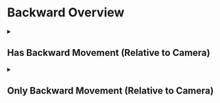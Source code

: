 # Backward Overview

<details>
<summary><h2>Has Backward Movement (Relative to Camera)</h2></summary>


<h3>🔵 Label Name:</h3>
<code>has_backward_wrt_camera</code>


<h3>📖 Definition:</h3>
Does the camera move backward (not zooming out) with respect to the initial frame?

<details>
<summary><h4> Question (Definition)</h4></summary>

- Does the camera move backward in space based on its starting position?

- Is the camera moving backward (not zooming out) with respect to itself, creating a noticeable parallax effect?

- Is the backward motion of the camera clear in this shot by comparing the start and end of the shot?

- Is the camera dollying out with respect to itself?

- Is the camera pulling back with respect to itself?

</details>

<details>
<summary><h4> Alternative Question</h4></summary>

- Does the camera move backward (not zooming out)?

- Is the camera moving backward?

- Is there clear backward movement when comparing the start and end of the shot?

- Does the camera travel backward in space, rather than zooming out?

- Is the camera pulling back through the space?

- Does the shot feature a clear backward motion of the camera?

- Is the camera's movement progressing backward rather than forward?

- Is the backward motion of the camera clear in this shot?

- Does the camera travel backward in space, rather than zooming out?

- Is the camera retreating in the scene?

- Does the perspective shift backward rather than relying on zoom?

- Is the camera physically traveling backward instead of adjusting focal length?

- Is the camera pulling back, creating a strong sense of depth?

</details>

<details>
<summary><h4> Prompt (Definition)</h4></summary>

- A video where the camera moves backward (not zooming out) with respect to the initial frame.

- A shot where the camera moves backward in space based on its starting position.

- A video where the camera moves backward (not zooming out) with respect to itself, creating a noticeable parallax effect.

- A scene where the backward motion of the camera is clear by comparing the start and end of the shot.

- The camera pulls back with respect to itself.

- The camera dollies backward with respect to itself.

- A video where the camera dolly moves backward with respect to itself.

</details>

<details>
<summary><h4> Alternative Prompt</h4></summary>

- A shot where the camera moves backward (not zooming out).

- A video where the camera is moving backward.

- The camera moves backward in space based on its starting position.

- The camera pulls back through the space.

- The camera moves backward.

- Camera retreats backward.

- A scene where there is clear backward movement when comparing the start and end of the shot.

- A video where the camera travels backward in space, rather than zooming out.

- A shot where the camera pulls back through the space.

- A video where the shot features a clear backward motion of the camera.

- A scene where the camera's movement progresses backward rather than forward.

- A video where the backward motion of the camera is clear.

- A shot where the camera travels backward in space rather than zooming out.

- A scene where the camera is retreating in the shot.

- A video where the perspective shifts backward rather than relying on zoom.

- A shot where the camera physically travels backward instead of adjusting focal length.

- A video where the camera pulls back, creating a strong sense of depth.

</details>

<h4>🟢 Positive:</h4>
<code>self.cam_motion.backward_cam is True</code>

<h4>🔴 Negative:</h4>
<code>self.cam_motion.backward_cam is False</code>

<details>
<summary><h4>🔴 Negative (Easy)</h4></summary>

- <b>moving_forward</b>: <code>self.cam_motion.forward_cam</code>

</details>

<details>
<summary><h4>🔴 Negative (Hard)</h4></summary>

- <b>zooming_out</b>: <code>self.cam_motion.backward_cam is False and self.cam_motion.zoom_out</code>

</details>

</details>

<details>
<summary><h2>Only Backward Movement (Relative to Camera)</h2></summary>


<h3>🔵 Label Name:</h3>
<code>only_backward_wrt_camera</code>


<h3>📖 Definition:</h3>
Does the camera move only backward (not zooming out) with respect to the initial frame?

<details>
<summary><h4> Question (Definition)</h4></summary>

- Is backward motion the only camera movement from the initial frame?

- Is there no other camera motion except backward movement relative to the initial frame?

- Does the camera move backward with respect to itself without any other movement or zooming?

- Is the camera only moving backward relative to the first frame?

- Is the camera only dollying out with respect to itself?

- Is the camera only pulling back with respect to itself?

- Is the camera only moving backward without zooming out relative to the first frame?

</details>

<details>
<summary><h4> Alternative Question</h4></summary>

- Is the camera only moving backward?

- Is the camera only moving backward (not zooming out) in the scene, creating a noticeable parallax effect?

- Is backward motion the only camera movement in this shot?

- Does the camera travel only backward in space, rather than zooming out?

- Is the camera exclusively moving backward relative to its initial position?

- Does the camera retreat in a straight backward direction without any other motions?

- Is the only movement in this shot a backward motion?

- Is there no side, tilt, or zoom adjustments while moving backward?

- Does the camera pull back without any vertical or lateral changes?

- Does the tracking movement consist only of a backward pull?

- Is the camera strictly retreating backward with no other motion applied?

- Does the shot feature only a single directional backward movement?

</details>

<details>
<summary><h4> Prompt (Definition)</h4></summary>

- A video where the camera moves only backward (not zooming out) with respect to the initial frame.

- A shot where the camera retreats in space relative to its starting position without any additional motion.

- A video where the camera exclusively moves backward with respect to the initial frame, creating a noticeable parallax effect.

- A scene where the camera pulls back with respect to itself without any lateral or vertical movement.

- The camera only dollying backward with respect to itself.

- The camera only pulls back with respect to itself.

</details>

<details>
<summary><h4> Alternative Prompt</h4></summary>

- A shot where the camera moves backward with no additional movement type.

- The camera moves backward without incorporating other movement types.

- The camera dollies backward.

- The camera retreats backward.

- Camera moves backward.

- A shot where the backward motion is the only movement present in the scene.

- A shot where the camera moves strictly backward without side-to-side or vertical adjustments.

- A video where the camera retreats in a single direction without any motion complexity.

- A scene where the camera moves straight back without tilting or panning.

- A video where the camera strictly maintains backward movement with no deviation.

- A shot where the tracking movement is purely backward without other motions.

- A scene where the only motion is the camera pulling back in a single direction.

</details>

<h4>🟢 Positive:</h4>
<code>self.cam_motion.backward_cam is True and self.cam_motion.check_if_no_motion_cam(exclude=['backward_cam'])</code>

<h4>🔴 Negative:</h4>
<code>self.cam_motion.backward_cam is False or not self.cam_motion.check_if_no_motion_cam(exclude=['backward_cam'])</code>

<details>
<summary><h4>🔴 Negative (Easy)</h4></summary>

- <b>moving_forward</b>: <code>self.cam_motion.forward_cam is True</code>

</details>

<details>
<summary><h4>🔴 Negative (Hard)</h4></summary>

- <b>zooming_out</b>: <code>self.cam_motion.backward_cam is False and self.cam_motion.zoom_out is True</code>

- <b>compound_motion_with_backward</b>: <code>self.cam_motion.backward_cam is True and not self.cam_motion.check_if_no_motion_cam(exclude=['backward_cam'])</code>

</details>

</details>
